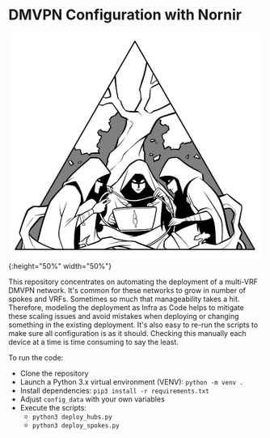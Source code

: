 #  DMVPN Configuration with Nornir 

![nornir](nornir.png){:height="50%" width="50%"}

This repository concentrates on automating the deployment of a multi-VRF DMVPN network. It's common for these networks to grow in number of spokes and VRFs. Sometimes so much that manageability takes a hit. Therefore, modeling the deployment as Infra as Code helps to mitigate these scaling issues and avoid mistakes when deploying or changing something in the existing deployment. It's also easy to re-run the scripts to make sure all configuration is as it should. Checking this manually each device at a time is time consuming to say the least.

To run the code:
- Clone the repository
- Launch a Python 3.x virtual environment (VENV): ```python -m venv .```
- Install dependencies: ```pip3 install -r requirements.txt```
- Adjust ```config_data``` with your own variables
- Execute the scripts:
    - ```python3 deploy_hubs.py```
    - ```python3 deploy_spokes.py```
